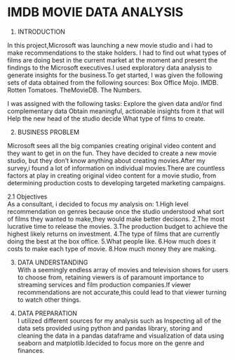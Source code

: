 # IMDB MOVIE DATA ANALYSIS
1. INTRODUCTION<br>

In this project,Microsoft was launching a new movie studio and i had to make recommendations to the stake holders.
I had to find out what types of films are doing best in the current market at the moment and present the findings to the Microsoft executives.I used exploratory data analysis to generate insights for the business.To get started, I was given the following sets of data obtained from the following sources:
Box Office Mojo.
IMDB.
Rotten Tomatoes.
TheMovieDB.
The Numbers.

I was assigned with the following tasks:
Explore the given data and/or find complementary data
Obtain meaningful, actionable insights from it that will
Help the new head of the studio decide What type of films to create.


2. BUSINESS PROBLEM<br>

Microsoft sees all the big companies creating original video content and they want to get in on the fun. They have decided to create a new movie studio, but they don’t know anything about creating movies.After my survey,i found a lot of information on individual movies.There are countless factors at play in creating original video content for a movie studio, from determining production costs to developing targeted marketing campaigns.

2.1 Objectives<br>
As a consultant, i decided to focus my analysis on:
1.High level recommendation on genres because once the studio understood what sort of films they wanted to make,they would make better decisons.
2.The most lucrative time to release the movies.
3.The production budget to achieve the highest likely returns on investment.
4.The type of films  that are currently doing the best at the box office.
5.What  people like.
6.How much does it costs to make each type of movie.
8.How much money they are making.

3. DATA UNDERSTANDING<br>
With a seemingly endless array of movies and television shows for users to choose from, retaining viewers is of paramount importance to streaming services and film production companies.If viewer recommendations are not accurate,this could lead to that viewer turning to watch other things.


4. DATA PREPARATION<br>
I utilized different sources for my analysis such as Inspecting all of the data sets provided using python and pandas library, storing and cleaning the data in a pandas dataframe and visualization of data using seaborn and matplotlib.Idecided to focus more on the genre and finances.
